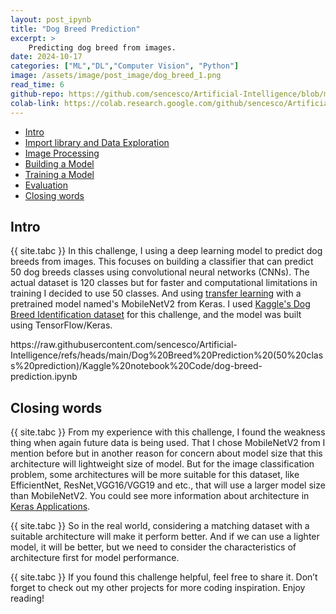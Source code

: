 ```yaml
---
layout: post_ipynb
title: "Dog Breed Prediction"
excerpt: >
    Predicting dog breed from images.
date: 2024-10-17
categories: ["ML","DL","Computer Vision", "Python"]
image: /assets/image/post_image/dog_breed_1.png
read_time: 6
github-repo: https://github.com/sencesco/Artificial-Intelligence/blob/main/Dog%20Breed%20Prediction%20(50%20class%20prediction)/Kaggle%20notebook%20Code/dog-breed-prediction.ipynb
colab-link: https://colab.research.google.com/github/sencesco/Artificial-Intelligence/blob/main/Dog%20Breed%20Prediction%20(50%20class%20prediction)/Kaggle%20notebook%20Code/dog-breed-prediction.ipynb
---
```


<div id="c-s-hlist">
    <ul>
        <li><a href="#intro">Intro</a></li>
        <li><a href="#loading-library">Import library and Data Exploration</a></li>
        <li><a href="#image-processing">Image Processing</a></li>
        <li><a href="#building-model">Building a Model</a></li>
        <li><a href="#training-model">Training a Model</a></li>
        <li><a href="#evaluation">Evaluation</a></li>
        <li><a href="#closing-words">Closing words</a></li>
    </ul>
</div>


## Intro
{{ site.tabc }} In this challenge, I using a deep learning model to predict dog breeds from images. This focuses on building a classifier that can predict 50 dog breeds classes using convolutional neural networks (CNNs). The actual dataset is 120 classes but for faster and computational limitations in training I decided to use 50 classes. And using <span class="post-content-link"><a href="https://www.ibm.com/topics/transfer-learning" target="_blank">transfer learning</a></span> with a pretrained model named's MobileNetV2 from Keras. I used <span class="post-content-link"><a href="https://www.kaggle.com/datasets/catherinehorng/dogbreedidfromcomp" target="_blank">Kaggle's Dog Breed Identification dataset</a></span> for this challenge, and the model was built using TensorFlow/Keras.

<div id="notebook-content">
    https://raw.githubusercontent.com/sencesco/Artificial-Intelligence/refs/heads/main/Dog%20Breed%20Prediction%20(50%20class%20prediction)/Kaggle%20notebook%20Code/dog-breed-prediction.ipynb
</div>
<script id="notebook-filters-ignore" type="application/json"> 
    {
        "markdown": { 
            "id": ["dFONdRncx8Cr"]
        },
        "code": {   
            "timestamp": [] 
        }
    }
</script>
<script id="notebook-filters-add_tag" type="application/json"> 
    {
        "markdown": { 
            "id_pair": [
                {   "id": "-__laGLPOgx0", 
                    "tag": "<h2 id='building-model'>Building a Model</h2>" 
                }
            ]
        },
        "code": {   
            "timestamp": [
                {   "timestamp": 1704858635237, 
                    "tag": "<h2 id='loading-library'>Import library and Data Exploration</h2><p>{{ site.tabc }}First we need to import required libraries for using pre-processing and building a model. And explore a dataset for understanding data information before building a model.</p>" 
                },
                {   "timestamp": 1704858657014, 
                    "tag": "<h2 id='image-processing'>Image pre-processing</h2><p>{{ site.tabc }}Then this dataset is images. So we need to do pre-processing to make it ready for building a model. That we need to convert images into a numpy array for computer vision can read image information and process to a model.</p>" 
                },
                {   "timestamp": 1704858771939,
                    "tag": "<h2 id='training-model'>Training a Model</h2><p>{{ site.tabc }}Choosing an optimal batch size and epochs will help a model achieve better accuracy.</p>"
                },
                {
                    "timestamp": 1704858814975,
                    "tag": "<h2 id='evaluation'>Evaluation</h2>"
                }
            ] 
        }
    }
</script>

## Closing words
{{ site.tabc }} From my experience with this challenge, I found the weakness thing when again future data is being used. That I chose MobileNetV2 from I mention before but in another reason for concern about model size that this architecture will lightweight size of model. But for the image classification problem, some architectures will be more suitable for this dataset, like EfficientNet, ResNet,VGG16/VGG19 and etc., that will use a larger model size than MobileNetV2. You could see more information about architecture in <span class="post-content-link"><a href="https://keras.io/api/applications/" target="_blank">Keras Applications</a></span>.

{{ site.tabc }} So in the real world, considering a matching dataset with a suitable architecture will make it perform better. And if we can use a lighter model, it will be better, but we need to consider the characteristics of architecture first for model performance.

{{ site.tabc }} If you found this challenge helpful, feel free to share it. Don’t forget to check out my other projects for more coding inspiration. Enjoy reading!
